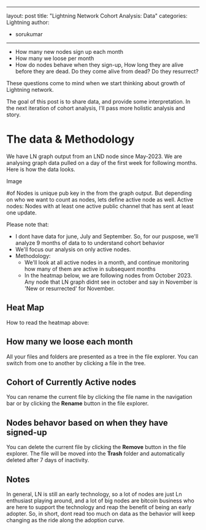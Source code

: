 
---
layout: post
title: "Lightning Network Cohort Analysis: Data"
categories: Lightning
author:
 - sorukumar
---

 - How many new nodes sign up each month
 - How many we loose per month
 - How do nodes behave when they sign-up, How long they are alive before they are dead. Do they come alive from dead? Do they resurrect?

These questions come to mind when we start thinking about growth of Lightning network. 

The goal of this post is to share data, and provide some interpretation. In the next iteration of cohort analysis, I'll pass more holistic analysis and story.


# The data & Methodology

We have LN graph output from an LND node since May-2023. We are analysing graph data pulled on a day of the first week for following months. Here is how the data looks.


Image


#of Nodes is unique pub key in the from the graph output. But depending on who  we want to count as nodes, lets define active node as well.
Active nodes: Nodes with at least one active public channel that has sent at least one update.

Please note that:

 - I dont have data for june, July and September. So, for our puspose, we'll analyze 9 months of data to to understand cohort behavior
 - We'll focus our analysis on only active nodes.
 - Methodology: 
	 - We'll look at all active nodes in a month, and continue monitoring how many of 		them are active in subsequent months
	 - In the heatmap below, we are following nodes from October 2023. Any node that LN graph didnt see in october and say in November is 'New or resurrected' for November. 

## Heat Map



How to read the heatmap above:


## How many we loose each month

All your files and folders are presented as a tree in the file explorer. You can switch from one to another by clicking a file in the tree.

## Cohort of Currently Active nodes

You can rename the current file by clicking the file name in the navigation bar or by clicking the **Rename** button in the file explorer.

## Nodes behavor based on when they have signed-up

You can delete the current file by clicking the **Remove** button in the file explorer. The file will be moved into the **Trash** folder and automatically deleted after 7 days of inactivity.

## Notes

In general, LN is still an early technology, so a lot of nodes are just Ln enthusiast playing around, and a lot of big nodes are bitcoin business who are here to support the technology  and reap the benefit of being an early adopter. So, in short, dont read too much on data as the behavior will keep changing as the ride along the adoption curve.




<!--stackedit_data:
eyJoaXN0b3J5IjpbMTIwMTQ4NTUyOCwxNzY2OTIyNzE5LDMzOD
U0MjgzNCwtOTk1NDg4ODI5LC0zMTU3OTcwLC0zMDI5MjEyODcs
MTU2MTQyNjE4MSw5MjAzNjUyMjYsMTcwMTQ3MzUyOSwtMTMzMj
Q5MzQ2Myw5OTE3MDE3NDMsLTE5NzIzNDE2NzQsMjk3ODE2Mzld
fQ==
-->